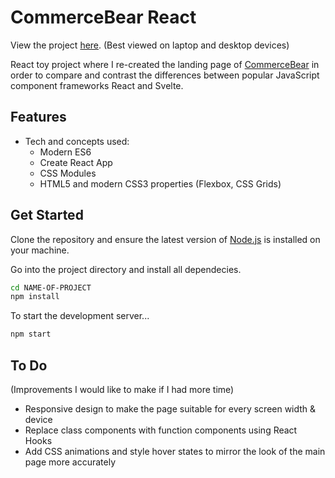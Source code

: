 # CommerceBear React

View the project <a href="https://commerce-bear-react.vercel.app/">here</a>.
(Best viewed on laptop and desktop devices)

React toy project where I re-created the landing page of <a href="http://commercebear.com/">CommerceBear</a> in order to compare and contrast the differences between popular JavaScript component frameworks React and Svelte.

## Features
- Tech and concepts used: 
    * Modern ES6
    * Create React App
    * CSS Modules
    * HTML5 and modern CSS3 properties (Flexbox, CSS Grids)

## Get Started

Clone the repository and ensure the latest version of [Node.js](https://nodejs.org) is installed on your machine.

Go into the project directory and install all dependecies. 

```bash
cd NAME-OF-PROJECT
npm install
```

To start the development server...

```bash
npm start
```

## To Do
(Improvements I would like to make if I had more time)

- Responsive design to make the page suitable for every screen width & device 
- Replace class components with function components using React Hooks
- Add CSS animations and style hover states to mirror the look of the main page more accurately
